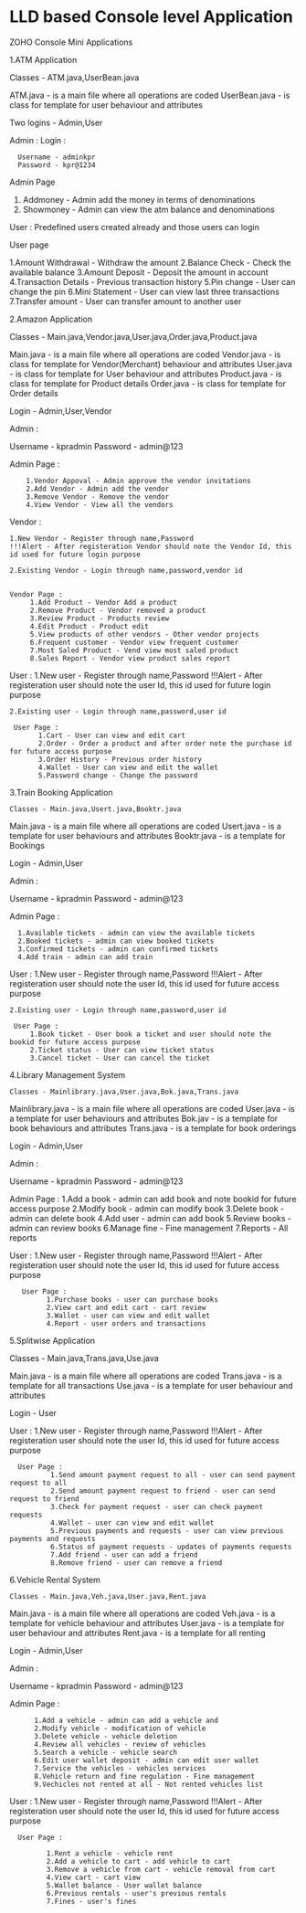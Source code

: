 # LLD based Console level Application

ZOHO Console Mini Applications


1.ATM Application

Classes - ATM.java,UserBean.java

ATM.java -  is a main file where all operations are coded
UserBean.java - is class for template for user behaviour and attributes

Two logins - Admin,User

Admin :
   Login :
   
      Username - adminkpr
      Password - kpr@1234
      
   Admin Page
   
   1. Addmoney - Admin add the money in terms of denominations
   2. Showmoney - Admin can view the atm balance and denominations

User :
   Predefined users created already and those users can login
   
   User page
   
   1.Amount Withdrawal - Withdraw the amount
   2.Balance Check - Check the available balance
   3.Amount Deposit - Deposit the amount in account
   4.Transaction Details - Previous transaction history
   5.Pin change - User can change the pin
   6.Mini Statement - User can view last three transactions
   7.Transfer amount - User can transfer amount to another user
       
       
    
2.Amazon Application

Classes - Main.java,Vendor.java,User.java,Order.java,Product.java


Main.java - is a main file where all operations are coded
Vendor.java - is class for template for Vendor(Merchant) behaviour and attributes
User.java - is class for template for User behaviour and attributes
Product.java - is class for template for Product details
Order.java - is class for template for Order details

Login - Admin,User,Vendor

Admin :

   Username - kpradmin
   Password - admin@123
   
   
   Admin Page :
   
        1.Vendor Appoval - Admin approve the vendor invitations
        2.Add Vendor - Admin add the vendor
        3.Remove Vendor - Remove the vendor
        4.View Vendor - View all the vendors
      
Vendor :

    1.New Vendor - Register through name,Password 
    !!!Alert - After registeration Vendor should note the Vendor Id, this id used for future login purpose
   
    2.Existing Vendor - Login through name,password,vendor id
    
    
    Vendor Page :
         1.Add Product - Vendor Add a product
         2.Remove Product - Vendor removed a product
         3.Review Product - Products review
         4.Edit Product - Product edit
         5.View products of other vendors - Other vendor projects
         6.Frequent customer - Vendor view frequent customer
         7.Most Saled Product - Vend view most saled product
         8.Sales Report - Vendor view product sales report
         
User :
    1.New user - Register through name,Password 
    !!!Alert - After registeration user should note the user Id, this id used for future login purpose
   
    2.Existing user - Login through name,password,user id
    
     User Page :
           1.Cart - User can view and edit cart
           2.Order - Order a product and after order note the purchase id for future access purpose
           3.Order History - Previous order history
           4.Wallet - User can view and edit the wallet
           5.Password change - Change the password
      
3.Train Booking Application
        
    Classes - Main.java,Usert.java,Booktr.java


Main.java - is a main file where all operations are coded
Usert.java - is a template for user behaviours and attributes
Booktr.java - is a template for Bookings


Login - Admin,User

Admin :

   Username - kpradmin
   Password - admin@123
   
   Admin Page :
   
      1.Available tickets - admin can view the available tickets
      2.Booked tickets - admin can view booked tickets
      3.Confirmed tickets - admin can confirmed tickets
      4.Add train - admin can add train
      
 User :
    1.New user - Register through name,Password 
    !!!Alert - After registeration user should note the user Id, this id used for future access purpose
   
    2.Existing user - Login through name,password,user id
    
     User Page :
         1.Book ticket - User book a ticket and user should note the bookid for future access purpose
         2.Ticket status - User can view ticket status
         3.Cancel ticket - User can cancel the ticket 
         
        
4.Library Management System

    Classes - Mainlibrary.java,User.java,Bok.java,Trans.java
   
   
 Mainlibrary.java - is a main file where all operations are coded
 User.java - is a template for user behaviours and attributes
 Bok.jav - is a template for book behaviours and attributes
 Trans.java - is a template for book orderings
    
 Login - Admin,User
 
 Admin :
 
   Username - kpradmin
   Password - admin@123
   
   
   Admin Page :
          1.Add a book - admin can add book and note bookid for future access purpose
          2.Modify book - admin can modify book
          3.Delete book - admin can delete book
          4.Add user - admin can add book
          5.Review books - admin can review books
          6.Manage fine - Fine management
          7.Reports - All reports
          
 User :
      1.New user - Register through name,Password 
      !!!Alert - After registeration user should note the user Id, this id used for future access purpose
  
  
       User Page :
             1.Purchase books - user can purchase books
             2.View cart and edit cart - cart review
             3.Wallet - user can view and edit wallet
             4.Report - user orders and transactions
             
             
5.Splitwise Application

  Classes -  Main.java,Trans.java,Use.java
  
  Main.java - is a main file where all operations are coded
  Trans.java - is a template for all transactions
  Use.java - is a template for user behaviour and attributes
  
 Login - User
 
 User :
      1.New user - Register through name,Password 
      !!!Alert - After registeration user should note the user Id, this id used for future access purpose
  
  
      User Page :
              1.Send amount payment request to all - user can send payment request to all
              2.Send amount payment request to friend - user can send request to friend
              3.Check for payment request - user can check payment requests
              4.Wallet - user can view and edit wallet
              5.Previous payments and requests - user can view previous payments and requests
              6.Status of payment requests - updates of payments requests
              7.Add friend - user can add a friend
              8.Remove friend - user can remove a friend
              
              
              
6.Vehicle Rental System
 
    Classes - Main.java,Veh.java,User.java,Rent.java
    
    
Main.java - is a main file where all operations are coded
Veh.java - is a template for vehicle behaviour and attributes
User.java - is a template for user behaviour and attributes
Rent.java - is a template for all renting

Login - Admin,User

Admin :

   Username - kpradmin
   Password - admin@123
  
  
   Admin Page :
   
          1.Add a vehicle - admin can add a vehicle and 
          2.Modify vehicle - modification of vehicle
          3.Delete vehicle - vehicle deletion
          4.Review all vehicles - review of vehicles
          5.Search a vehicle - vehicle search
          6.Edit user wallet deposit - admin can edit user wallet
          7.Service the vehicles - vehicles services
          8.Vehicle return and fine regulation - Fine management
          9.Vechicles not rented at all - Not rented vehicles list
          
 User :
     1.New user - Register through name,Password 
      !!!Alert - After registeration user should note the user Id, this id used for future access purpose
      
      
      User Page :
      
             1.Rent a vehicle - vehicle rent
             2.Add a vehicle to cart - add vehicle to cart
             3.Remove a vehicle from cart - vehicle removal from cart
             4.View cart - cart view
             5.Wallet balance - User wallet balance  
             6.Previous rentals - user's previous rentals 
             7.Fines - user's fines
